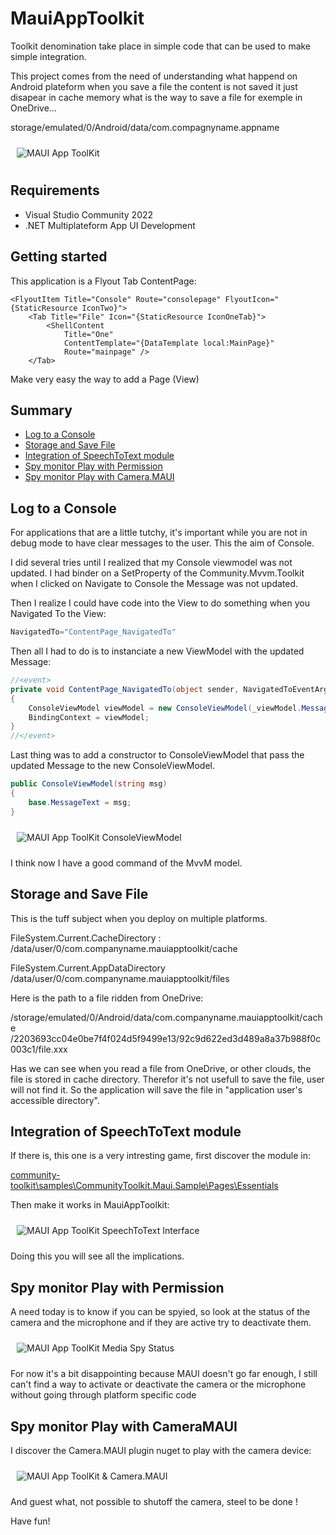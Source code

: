 ﻿# MauiAppToolkit

Toolkit denomination take place in simple code that can be used to make simple integration.

This project comes from the need of understanding what happend on Android plateform
when you save a file the content is not saved it just disapear in cache memory
what is the way to save a file for exemple in OneDrive...

storage/emulated/0/Android/data/com.compagnyname.appname

<img style="margin: 10px" src="Images/2023-06-02_09h49_46.png" alt="MAUI App ToolKit" />

## Requirements

- Visual Studio Community 2022
- .NET Multiplateform App UI Development

## Getting started

This application is a Flyout Tab ContentPage:

```xaml
<FlyoutItem Title="Console" Route="consolepage" FlyoutIcon="{StaticResource IconTwo}">
    <Tab Title="File" Icon="{StaticResource IconOneTab}">
        <ShellContent
            Title="One"
            ContentTemplate="{DataTemplate local:MainPage}"
            Route="mainpage" />
    </Tab>
```

Make very easy the way to add a Page (View)

## Summary

- [Log to a Console](#Log-to-a-Console)
- [Storage and Save File](#Storage-and-Save-File)
- [Integration of SpeechToText module](#Integration-of-SpeechToText-module)
- [Spy monitor Play with Permission](#Spy-monitor-Play-with-Permission)
- [Spy monitor Play with Camera.MAUI](#Spy-monitor-Play-with-CameraMAUI)

## Log to a Console

For applications that are a little tutchy, it's important while you are not in debug mode to have clear messages to the user. This the aim of Console.

I did several tries until I realized that my Console viewmodel was not updated. 
I had binder on a SetProperty of the Community.Mvvm.Toolkit when I clicked on Navigate to Console 
the Message was not updated.

Then I realize I could have code into the View to do something when you Navigated To the View:

```csharp
NavigatedTo="ContentPage_NavigatedTo"
```

Then all I had to do is to instanciate a new ViewModel with the updated Message:

```csharp
//<event>
private void ContentPage_NavigatedTo(object sender, NavigatedToEventArgs e)
{
    ConsoleViewModel viewModel = new ConsoleViewModel(_viewModel.MessageText);
    BindingContext = viewModel;
}
//</event>
```

Last thing was to add a constructor to ConsoleViewModel that pass the updated Message to the new ConsoleViewModel.

```csharp
public ConsoleViewModel(string msg)
{
    base.MessageText = msg;
}
```

<img style="margin: 10px" src="Images/2023-05-17_15h28_45.png" alt="MAUI App ToolKit ConsoleViewModel" />

I think now I have a good command of the MvvM model.

## Storage and Save File

This is the tuff subject when you deploy on multiple platforms.

FileSystem.Current.CacheDirectory :
/data/user/0/com.companyname.mauiapptoolkit/cache

FileSystem.Current.AppDataDirectory
/data/user/0/com.companyname.mauiapptoolkit/files

Here is the path to a file ridden from OneDrive: 

/storage/emulated/0/Android/data/com.companyname.mauiapptoolkit/cache
/2203693cc04e0be7f4f024d5f9499e13/92c9d622ed3d489a8a37b988f0c003c1/file.xxx

Has we can see when you read a file from OneDrive, or other clouds, the file is stored in cache directory. 
Therefor it's not usefull to save the file, user will not find it. 
So the application will save the file in "application user's accessible directory".

## Integration of SpeechToText module

If there is, this one is a very intresting game, first discover the module in:

[community-toolkit\samples\CommunityToolkit.Maui.Sample\Pages\Essentials](https://github.com/CommunityToolkit/Maui/tree/main/samples/CommunityToolkit.Maui.Sample/Pages/Essentials)

Then make it works in MauiAppToolkit:

<img style="margin: 10px" src="Images/2023-06-01_18h26_41.png" alt="MAUI App ToolKit SpeechToText Interface" />

Doing this you will see all the implications.

## Spy monitor Play with Permission

A need today is to know if you can be spyied, so look at the status of the camera and the microphone and if they are active try to deactivate them.

<img style="margin: 10px" src="Images/2023-06-13_16h42_51.png" alt="MAUI App ToolKit Media Spy Status" />

For now it's a bit disappointing because MAUI doesn't go far enough, I still can't find a way to activate or deactivate the camera or the microphone without going through platform specific code

## Spy monitor Play with CameraMAUI

I discover the Camera.MAUI plugin nuget to play with the camera device:

<img style="margin: 10px" src="Images/2023-06-14_18h17_23.png" alt="MAUI App ToolKit & Camera.MAUI" />

And guest what, not possible to shutoff the camera, steel to be done !

Have fun!
